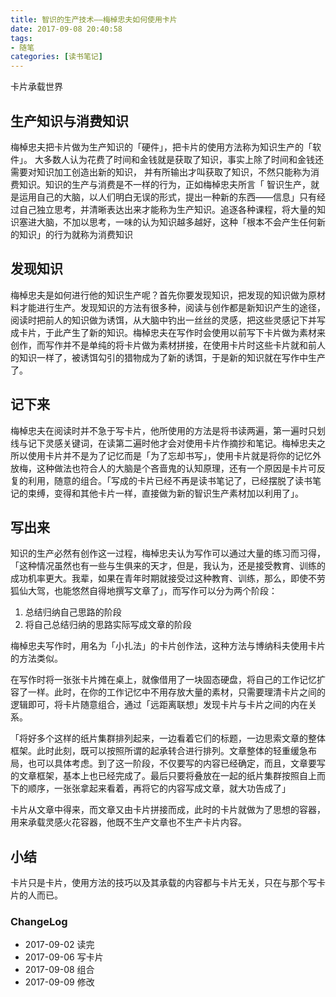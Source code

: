```yaml
---
title: 智识的生产技术——梅棹忠夫如何使用卡片
date: 2017-09-08 20:40:58
tags:
- 随笔
categories: [读书笔记]
---
```

卡片承载世界
<!--more-->

## 生产知识与消费知识

梅棹忠夫把卡片做为生产知识的「硬件」，把卡片的使用方法称为知识生产的「软件」。
大多数人认为花费了时间和金钱就是获取了知识，事实上除了时间和金钱还需要对知识加工创造出新的知识， 并有所输出才叫获取了知识，不然只能称为消费知识。知识的生产与消费是不一样的行为，正如梅棹忠夫所言「 智识生产，就是运用自己的大脑，以人们明白无误的形式，提出一种新的东西——信息」只有经过自己独立思考，并清晰表达出来才能称为生产知识。追逐各种课程，将大量的知识塞进大脑，不加以思考，一味的认为知识越多越好，这种「根本不会产生任何新的知识」的行为就称为消费知识

## 发现知识

梅棹忠夫是如何进行他的知识生产呢？首先你要发现知识，把发现的知识做为原材料才能进行生产。发现知识的方法有很多种，阅读与创作都是新知识产生的途径，阅读时把前人的知识做为诱饵，从大脑中钓出一丝丝的灵感，把这些灵感记下并写成卡片，于此产生了新的知识。梅棹忠夫在写作时会使用以前写下卡片做为素材来创作，而写作并不是单纯的将卡片做为素材拼接，在使用卡片时这些卡片就和前人的知识一样了，被诱饵勾引的猎物成为了新的诱饵，于是新的知识就在写作中生产了。

## 记下来

梅棹忠夫在阅读时并不急于写卡片，他所使用的方法是将书读两遍，第一遍时只划线与记下灵感关键词，在读第二遍时他才会对使用卡片作摘抄和笔记。梅棹忠夫之所以使用卡片并不是为了记忆而是「为了忘却书写」，使用卡片就是将你的记忆外放梅，这种做法也符合人的大脑是个吝啬鬼的认知原理，还有一个原因是卡片可反复的利用，随意的组合。「写成的卡片已经不再是读书笔记了，已经摆脱了读书笔记的束缚，变得和其他卡片一样，直接做为新的智识生产素材加以利用了」。

## 写出来

知识的生产必然有创作这一过程，梅棹忠夫认为写作可以通过大量的练习而习得，「这种情况虽然也有一些与生俱来的天才，但是，我认为，还是接受教育、训练的成功机率更大。我辈，如果在青年时期就接受过这种教育、训练，那么，即使不劳狐仙大驾，也能悠然自得地撰写文章了」，而写作可以分为两个阶段：

1. 总结归纳自己思路的阶段
2. 将自己总结归纳的思路实际写成文章的阶段

梅棹忠夫写作时，用名为「小扎法」的卡片创作法，这种方法与博纳科夫使用卡片的方法类似。

在写作时将一张张卡片摊在桌上，就像借用了一块固态硬盘，将自己的工作记忆扩容了一样。此时，在你的工作记忆中不用存放大量的素材，只需要理清卡片之间的逻辑即可，将卡片随意组合，通过「远距离联想」发现卡片与卡片之间的内在关系。

「将好多个这样的纸片集群排列起来，一边看着它们的标题，一边思索文章的整体框架。此时此刻，既可以按照所谓的起承转合进行排列。文章整体的轻重缓急布局，也可以具体考虑。到了这一阶段，不仅要写的内容已经确定，而且，文章要写的文章框架，基本上也已经完成了。最后只要将叠放在一起的纸片集群按照自上而下的顺序，一张张拿起来看着，再将它的内容写成文章，就大功告成了」

卡片从文章中得来，而文章又由卡片拼接而成，此时的卡片就做为了思想的容器，用来承载灵感火花容器，他既不生产文章也不生产卡片内容。

## 小结

卡片只是卡片，使用方法的技巧以及其承载的内容都与卡片无关，只在与那个写卡片的人而已。

### ChangeLog

- 2017-09-02 读完
- 2017-09-06 写卡片
- 2017-09-08 组合
- 2017-09-09 修改
